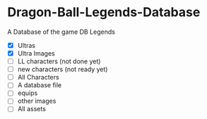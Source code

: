 # Dragon-Ball-Legends-Database
A Database of the game DB Legends


- [x] Ultras
- [x] Ultra Images
- [ ] LL characters (not done yet)
- [ ] new characters (not ready yet)
- [ ] All Characters
- [ ] A database file
- [ ] equips
- [ ] other images
- [ ] All assets
